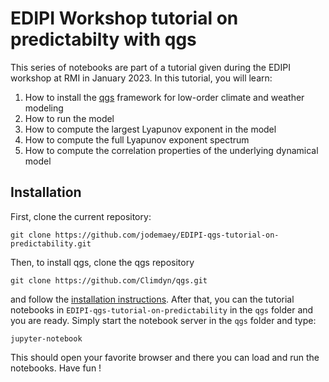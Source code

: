 # EDIPI Workshop tutorial on predictabilty with qgs

This series of notebooks are part of a tutorial given during the EDIPI workshop at RMI in January 2023.
In this tutorial, you will learn:

1. How to install the [qgs](https://github.com/Climdyn/qgs) framework for low-order climate and weather modeling
2. How to run the model
3. How to compute the largest Lyapunov exponent in the model
4. How to compute the full Lyapunov exponent spectrum
5. How to compute the correlation properties of the underlying dynamical model

## Installation

First, clone the current repository:

    git clone https://github.com/jodemaey/EDIPI-qgs-tutorial-on-predictability.git

Then, to install qgs, clone the qgs repository

    git clone https://github.com/Climdyn/qgs.git

and follow the [installation instructions](https://github.com/Climdyn/qgs#installation). 
After that, you can the tutorial notebooks in `EDIPI-qgs-tutorial-on-predictability` in the `qgs` folder and you are ready.
Simply start the notebook server in the `qgs` folder and type:

    jupyter-notebook
  
This should open your favorite browser and there you can load and run the notebooks. Have fun !
